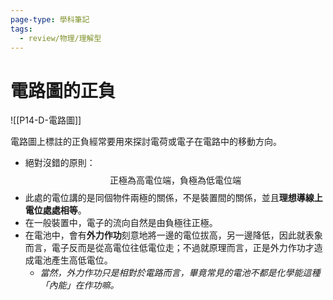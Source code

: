 ```yaml
---
page-type: 學科筆記
tags:
  - review/物理/理解型
---
```

# 電路圖的正負
![[P14-D-電路圖]]

電路圖上標註的正負經常要用來探討電荷或電子在電路中的移動方向。
- 絕對沒錯的原則： $$\text{正極為高電位端，負極為低電位端}$$
- 此處的電位講的是同個物件兩極的關係，不是裝置間的關係，並且**理想導線上電位處處相等**。
- 在一般裝置中，電子的流向自然是由負極往正極。
- 在電池中，會有**外力作功**刻意地將一邊的電位拔高，另一邊降低，因此就表象而言，電子反而是從高電位往低電位走；不過就原理而言，正是外力作功才造成電池產生高低電位。
	- *當然，外力作功只是相對於電路而言，畢竟常見的電池不都是化學能這種「內能」在作功嘛。*